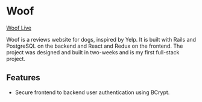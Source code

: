 # Woof

[Woof Live](https://w00f.herokuapp.com/#/)

Woof is a reviews website for dogs, inspired by Yelp. It is built with Rails and PostgreSQL on the backend and React and Redux on the frontend. The project was designed and built in two-weeks and is my first full-stack project.


## Features

* Secure frontend to backend user authentication using BCrypt.
